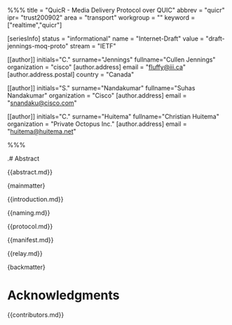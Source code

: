 %%%
title = "QuicR - Media Delivery Protocol over QUIC"
abbrev = "quicr"
ipr= "trust200902"
area = "transport"
workgroup = ""
keyword = ["realtime","quicr"]

[seriesInfo]
status = "informational"
name = "Internet-Draft"
value = "draft-jennings-moq-proto"
stream = "IETF"

[[author]]
initials="C."
surname="Jennings"
fullname="Cullen Jennings"
organization = "cisco"
  [author.address]
  email = "fluffy@iii.ca"
  [author.address.postal]
  country = "Canada"
  
[[author]]
initials="S."
surname="Nandakumar"
fullname="Suhas Nandakumar"
organization = "Cisco"
  [author.address]
  email = "snandaku@cisco.com"


[[author]]
initials="C."
surname="Huitema"
fullname="Christian Huitema"
organization = "Private Octopus Inc."
  [author.address]
  email = "huitema@huitema.net"


%%%

.# Abstract

{{abstract.md}}

{mainmatter}

{{introduction.md}}

{{naming.md}}

{{protocol.md}}

{{manifest.md}}

{{relay.md}}

{backmatter}

# Acknowledgments

{{contributors.md}}

